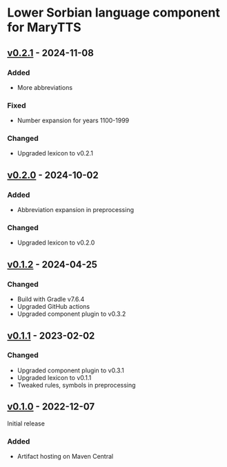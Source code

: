 Lower Sorbian language component for MaryTTS
============================================

[v0.2.1] - 2024-11-08
---------------------

### Added

- More abbreviations

### Fixed

- Number expansion for years 1100-1999

### Changed

- Upgraded lexicon to v0.2.1

[v0.2.0] - 2024-10-02
---------------------

### Added

- Abbreviation expansion in preprocessing

### Changed

- Upgraded lexicon to v0.2.0

[v0.1.2] - 2024-04-25
---------------------

### Changed

- Build with Gradle v7.6.4
- Upgraded GitHub actions
- Upgraded component plugin to v0.3.2

[v0.1.1] - 2023-02-02
---------------------

### Changed

- Upgraded component plugin to v0.3.1
- Upgraded lexicon to v0.1.1
- Tweaked rules, symbols in preprocessing

[v0.1.0] - 2022-12-07
---------------------

Initial release

### Added

- Artifact hosting on Maven Central

[v0.2.1]: https://github.com/marytts/marytts-lang-dsb/releases/tag/v0.2.1
[v0.2.0]: https://github.com/marytts/marytts-lang-dsb/releases/tag/v0.2.0
[v0.1.2]: https://github.com/marytts/marytts-lang-dsb/releases/tag/v0.1.2
[v0.1.1]: https://github.com/marytts/marytts-lang-dsb/releases/tag/v0.1.1
[v0.1.0]: https://github.com/marytts/marytts-lang-dsb/releases/tag/v0.1.0
